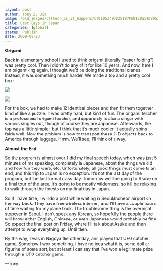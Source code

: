 ```yaml
---
layout: post
author: Tony Z. Jia
image: /old_images/caltech_as_it_happens/6a0105349b8251970b0120a58b8953970b.jpg
title: Last Days in Japan
categories: [global]
status: Publish
date: 2009-09-23
---
```


**Origami**

Back in elementary school I used to think origami (literally “paper folding”) was pretty cool. Then I didn’t do any of it for like 10 years. And now, here I am origami-ing again. I thought we’d be doing the traditional cranes. Instead, it was something much harder. We made a top and a pretty cool box:

![](/old_images/caltech_as_it_happens/6a0105349b8251970b0120a5e223f9970c.jpg)

![](/old_images/caltech_as_it_happens/6a0105349b8251970b0120a5e22438970c.jpg)

For the box, we had to make 12 identical pieces and then fit them together kind of like a puzzle. It was pretty hard, but kind of fun. The origami teacher is a professional origami teacher, and apparently is also a singer with various singles out, though of course they are Japanese. Afterwards, the top was a little simpler, but I think that it’s much cooler. It actually spins fairly well. Now the problem is how to transport these 3-D objects back to America through luggage. Hmm. We’ll see, I’ll think of a way.

**Almost the End**

So the program is almost over. I did my final speech today, which was just 5 minutes of me speaking, completely in Japanese, about the things we did and how fun they were, etc. Unfortunately, all good things must come to an end, and this trip to Japan is no exception. It’s not the last day of the program, but the last formal class day. Tomorrow we’ll be going to Asuke on a final tour of the area. It’s going to be mostly wilderness, so it’ll be relaxing to walk through the forests on my final day in Japan. 

So if I have time, I will do a post while waiting in Seoul/Incheon airport on the way back. They have free wireless internet, and I’ll have a couple hours of time waiting for my plane back. The troublesome thing is the overnight stopover in Seoul. I don’t speak any Korean, so hopefully the people there will know either English, Chinese, or even Japanese would probably be fine. So expect the final post on Friday, where I’ll talk about Asuke and then attempt to wrap everything up. Until then.

By the way, I was in Nagoya the other day, and played that UFO catcher game. Somehow I won something. I have no idea what it is, some doll or figurine of some sort, but at least I can say that I’ve won a legitimate prize through a UFO catcher game. 

--Tony

